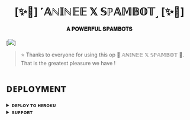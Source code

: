 <h1 align="center"><b>[✨🥀] ˹𝔸ℕ𝕀ℕ𝔼𝔼 𝕏 𝕊ℙ𝔸𝕄𝔹𝕆𝕋˼ [✨🥀]</b></h1>

<h4 align="center"> 𝐀 𝐏𝐎𝐖𝐄𝐑𝐅𝐔𝐋 𝐒𝐏𝐀𝐌𝐁𝐎𝐓𝐒</h4>

[<img src="https://telegra.ph/file/fd3ad786a249ff2bf3889.jpg"/>]

> ⭐️ Thanks to everyone for using this op 🥀 𝔸ℕ𝕀ℕ𝔼𝔼 𝕏 𝕊ℙ𝔸𝕄𝔹𝕆𝕋 🥀. That is the greatest pleasure we have !


# ᴅᴇᴘʟᴏʏᴍᴇɴᴛ


<details>
<summary><b>ᴅᴇᴘʟᴏʏ ᴛᴏ ʜᴇʀᴏᴋᴜ</b></summary>
<br>

[![Deploy](https://www.herokucdn.com/deploy/button.svg)](https://dashboard.heroku.com/new?template=https://github.com/JaishreeRamTG/ANIME_X_SPAM_BOT)

</details>


<details>
<summary><b>sᴜᴘᴘᴏʀᴛ</b></summary>
<br>

<a href="https://t.me/I_RITESH_I"><img src="https://img.shields.io/badge/Join-Telegram%20Channel-red.svg?logo=Telegram"></a>

</details>
